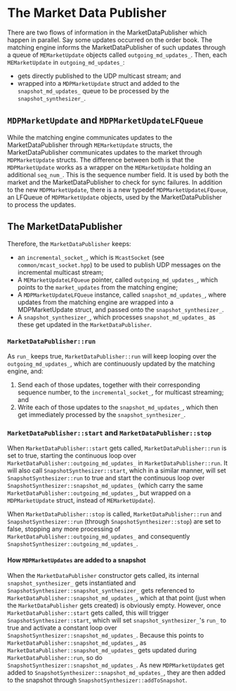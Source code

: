# The Market Data Publisher
There are two flows of information in the MarketDataPublisher which happen in parallel. Say some updates occurred on the order book. The matching engine informs the MarketDataPublisher of such updates through a queue of `MEMarketUpdate` objects called `outgoing_md_updates_`. Then, each `MEMarketUpdate` in `outgoing_md_updates_`:
- gets directly published to the UDP multicast stream; and
- wrapped into a `MDPMarketUpdate` struct and added to the `snapshot_md_updates_` queue to be processed by the `snapshot_synthesizer_`.

## `MDPMarketUpdate` and `MDPMarketUpdateLFQueue`
While the matching engine communicates updates to the MarketDataPublisher through `MEMarketUpdate` structs, the MarketDataPublisher communicates updates to the market through `MDPMarketUpdate` structs. The difference between both is that the `MDPMarketUpdate` works as a wrapper on the `MEMarketUpdate` holding an additional `seq_num_`. This is the sequence number field. It is used by both the market and the MarketDataPublisher to check for sync failures. In addition to the new `MDPMarketUpdate`, there is a new typedef `MDPMarketUpdateLFQueue`, an LFQueue of `MDPMarketUpdate` objects, used by the MarketDataPublisher to process the updates.

## The MarketDataPublisher
Therefore, the `MarketDataPublisher` keeps:
- an `incremental_socket_`, which is `McastSocket` (see `common/mcast_socket.hpp`) to be used to publish UDP messages on the incremental multicast stream;
- A `MEMarketUpdateLFQueue` pointer, called `outgoing_md_updates_`, which points to the `market_updates` from the matching engine;
- A `MDPMarketUpdateLFQueue` instance, called `snapshot_md_updates_`, where updates from the matching engine are wrapped into a MDPMarketUpdate struct, and passed onto the `snapshot_synthesizer_`. 
- A `snapshot_synthesizer_`, which processes `snapshot_md_updates_` as these get updated in the `MarketDataPublisher`.

### `MarketDataPublisher::run`
As `run_` keeps true, `MarketDataPublisher::run` will keep looping over the `outgoing_md_updates_`, which are continuously updated by the matching engine, and:
1. Send each of those updates, together with their corresponding sequence number, to the `incremental_socket_`, for multicast streaming; and
2. Write each of those updates to the `snapshot_md_updates_`, which then get immediately processed by the `snapshot_synthesizer_`.

### `MarketDataPublisher::start` and `MarketDataPublisher::stop`
When `MarketDataPublisher::start` gets called, `MarketDataPublisher::run` is set to true, starting the continuous loop over `MarketDataPublisher::outgoing_md_updates_` in `MarketDataPublisher::run`. It will also call `SnapshotSynthesizer::start`, which in a similar manner, will set `SnapshotSynthesizer::run` to true and start the continuous loop over `SnapshotSynthesizer::snapshot_md_updates_` (which carry the same `MarketDataPublisher::outgoing_md_updates_`, but wrapped on a `MDPMarketUpdate` struct, instead of `MEMarketUpdate`). 

When `MarketDataPublisher::stop` is called, `MarketDataPublisher::run` and `SnapshotSynthesizer::run` (through `SnapshotSynthesizer::stop`) are set to false, stopping any more processing of `MarketDataPublisher::outgoing_md_updates_` and consequently `SnapshotSynthesizer::outgoing_md_updates_`.

#### How `MDPMarketUpdates` are added to a snapshot
When the `MarketDataPublisher` constructor gets called, its internal `snapshot_synthesizer_` gets instantiated and `SnapshotSynthesizer::snapshot_synthesizer_` gets referenced to `MarketDataPublisher::snapshot_md_updates_`, which at that point (just when the `MarketDataPublisher` gets created) is obviously empty. However, once `MarketDataPublisher::start` gets called, this will trigger `SnapshotSynthesizer::start`, which will set `snapshot_synthesizer_`'s `run_` to true and activate a constant loop over `SnapshotSynthesizer::snapshot_md_updates_`. Because this points to `MarketDataPublisher::snapshot_md_updates_`, as `MarketDataPublisher::snapshot_md_updates_` gets updated during `MarketDataPublisher::run`, so do `SnapshotSynthesizer::snapshot_md_updates_`. As new `MDPMarketUpdate`s get added to `SnapshotSynthesizer::snapshot_md_updates_`, they are then added to the snapshot through `SnapshotSynthesizer::addToSnapshot`.